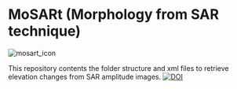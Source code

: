 # MoSARt (Morphology from SAR technique)

![mosart_icon](https://github.com/user-attachments/assets/8512c53c-c44a-4c91-9c96-89885f806100)


This repository contents the folder structure and xml files to retrieve elevation changes from SAR amplitude images.
[![DOI](https://zenodo.org/badge/DOI/10.5281/zenodo.6784982.svg)](https://doi.org/10.5281/zenodo.6784982)
